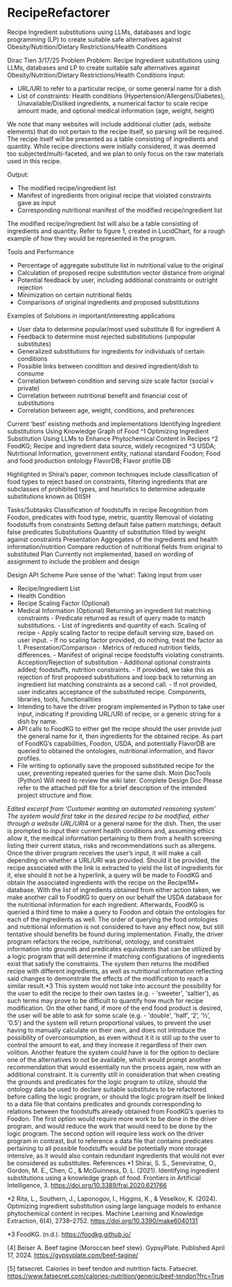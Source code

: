 # RecipeRefactorer
Recipe Ingredient substitutions using LLMs, databases and logic programming (LP) to create suitable safe alternatives against Obesity/Nutrition/Dietary Restrictions/Health Conditions

Dirac Tien								           3/17/25
Problem
Problem: Recipe Ingredient substitutions using LLMs, databases and LP to create suitable safe alternatives against Obesity/Nutrition/Dietary Restrictions/Health Conditions
Input:
- URL/URI to refer to a particular recipe, or some general name for a dish
- List of constraints: Health conditions (Hypertension/Allergens/Diabetes), Unavailable/Disliked ingredients, a numerical factor to scale recipe amount made, and optional medical information (age, weight, height)

We note that many websites will include additional clutter (ads, website elements) that do not pertain to the recipe itself, so parsing will be required. The recipe itself will be presented as a table consisting of ingredients and quantity. While recipe directions were initially considered, it was deemed too subjected/multi-faceted, and we plan to only focus on the raw materials used in this recipe.

Output:
- The modified recipe/ingredient list
- Manifest of ingredients from original recipe that violated constraints gave as input
- Corresponding nutritional manifest of the modified recipe/ingredient list

The modified recipe/ingredient list will also be a table consisting of ingredients and quantity. Refer to figure 1, created in LucidChart, for a rough example of how they would be represented in the program. 

 Tools and Performance
- Percentage of aggregate substitute list in nutritional value to the original
- Calculation of proposed recipe substitution vector distance from original
- Potential feedback by user, including additional constraints or outright rejection
- Minimization on certain nutritional fields
- Comparisons of original ingredients and proposed substitutions

Examples of Solutions in important/interesting applications
- User data to determine popular/most used substitute B for ingredient A
- Feedback to determine most rejected substitutions (unpopular substitutes)
- Generalized substitutions for ingredients for individuals of certain conditions
- Possible links between condition and desired ingredient/dish to consume
- Correlation between condition and serving size scale factor (social v private)
- Correlation between nutritional benefit and financial cost of substitutions
- Correlation between age, weight, conditions, and preferences

Current ‘best’ existing methods and implementations
Identifying Ingredient substitutions Using Knowledge Graph of Food ^1
Optimizing Ingredient Substitution Using LLMs to Enhance Phytochemical Content in Recipes ^2
FoodKG; Recipe and ingredient data source, widely recognized ^3
USDA; Nutritional Information, government entity, national standard
Foodon; Food and food production ontology
FlavorDB; Flavor profile DB

Highlighted in Shirai’s paper, common techniques include classification of food types to reject based on constraints, filtering ingredients that are subclasses of prohibited types, and heuristics to determine adequate substitutions known as DIISH

Tasks/Subtasks
Classification of foodstuffs in recipe
Recognition from Foodon, predicates with food type, metric, quantity
	Removal of violating foodstuffs from constraints
Setting default false pattern matchings; default false predicates
	Substitutions
Quantity of substitution filled by weight against constraints
	Presentation
Aggregates of the ingredients and health information/nutrition
Compare reduction of nutritional fields from original to substituted
Plan
Currently not implemented, based on wording of assignment to include the problem and design







Design
API Scheme
Pure sense of the ‘what’:
Taking input from user
- Recipe/Ingredient List 
- Health Condition 
- Recipe Scaling Factor (Optional) 
- Medical Information (Optional)
Returning an ingredient list matching constraints
			- Predicate returned as result of query made to match substitutions.
			- List of ingredients and quantity of each.
		Scaling of recipe
			- Apply scaling factor to recipe default serving size, based on user input.
			- If no scaling factor provided, do nothing, treat the factor as 1.
		Presentation/Comparison
			- Metrics of reduced nutrition fields, differences.
			- Manifest of original recipe foodstuffs violating constraints.
		Acception/Rejection of substitution
			- Additional optional constraints added; foodstuffs, nutrition constraints.
			- If provided, we take this as rejection of first proposed substitutions and loop back to returning an ingredient list matching constraints as a second call.
			- If not provided, user indicates acceptance of the substituted recipe.
Components, libraries, tools, functionalities
- Intending to have the driver program implemented in Python to take user input, indicating if providing URL/URI of recipe, or a generic string for a dish by name.
- API calls to FoodKG to either get the recipe should the user provide just the general name for it, then ingredients for the obtained recipe. As part of FoodKG’s capabilities, Foodon, USDA, and potentially FlavorDB are queried to obtained the ontologies, nutritional information, and flavor profiles.
- File writing to optionally save the proposed substituted recipe for the user, preventing repeated queries for the same dish.
Moin DocTools (Python)
Will need to review the wiki later.
Complete Design Doc
Please refer to the attached pdf file for a brief description of the intended project structure and flow.

*Edited excerpt from ‘Customer wanting an automated reasoning system’
The system would first take in the desired recipe to be modified, either through a website URL/URI*4 or a general name for the dish. Then, the user is prompted to input their current health conditions and, assuming ethics allow it, the medical information pertaining to them from a health screening listing their current status, risks and recommendations such as allergens. 
Once the driver program receives the user’s input, it will make a call depending on whether a URL/URI was provided. Should it be provided, the recipe associated with the link is extracted to yield the list of ingredients for it, else should it not be a hyperlink, a query will be made to FoodKG and obtain the associated ingredients with the recipe on the Recipe1M+ database. With the list of ingredients obtained from either action taken, we make another call to FoodKG to query on our behalf the USDA database for the nutritional information for each ingredient. Afterwards, FoodKG is queried a third time to make a query to Foodon and obtain the ontologies for each of the ingredients as well. 
The order of querying the food ontologies and nutritional information is not considered to have any effect now, but still tentative should benefits be found during implementation. 
Finally, the driver program refactors the recipe, nutritional, ontology, and constraint information into grounds and predicates equivalents that can be utilized by a logic program that will determine if matching configurations of ingredients exist that satisfy the constraints. The system then returns the modified recipe with different ingredients, as well as nutritional information reflecting said changes to demonstrate the effects of the modification to reach a similar result.*3 
This system would not take into account the possibility for the user to edit the recipe to their own tastes (e.g. - 'sweeter', 'saltier'), as such terms may prove to be difficult to quantify how much for recipe modification. On the other hand, if more of the end food product is desired, the user will be able to ask for some scale (e.g. - 'double', 'half’, ‘2’, ‘½’, ‘0.5’) and the system will return proportional values, to prevent the user having to manually calculate on their own, and does not introduce the possibility of overconsumption, as even without it it is still up to the user to control the amount to eat, and they increase it regardless of their own volition. 
Another feature the system could have is for the option to declare one of the alternatives to not be available, which would prompt another recommendation that would essentially run the process again, now with an additional constraint.
It is currently still in consideration that when creating the grounds and predicates for the logic program to utilize, should the ontology data be used to declare suitable substitutes to be refactored before calling the logic program, or should the logic program itself be linked to a data file that contains predicates and grounds corresponding to relations between the foodstuffs already obtained from FoodKG’s queries to Foodon. 
The first option would require more work to be done in the driver program, and would reduce the work that would need to be done by the logic program. The second option will require less work on the driver program in contrast, but to reference a data file that contains predicates pertaining to all possible foodstuffs would be potentially more storage intensive, as it would also contain redundant ingredients that would not ever be considered as substitutes.
References
*1 Shirai, S. S., Seneviratne, O., Gordon, M. E., Chen, C., & McGuinness, D. L. (2021). Identifying ingredient substitutions using a knowledge graph of food. Frontiers in Artificial Intelligence, 3. https://doi.org/10.3389/frai.2020.621766

*2 Rita, L., Southern, J., Laponogov, I., Higgins, K., & Veselkov, K. (2024). Optimizing ingredient substitution using large language models to enhance phytochemical content in recipes. Machine Learning and Knowledge Extraction, 6(4), 2738–2752. https://doi.org/10.3390/make6040131

*3 FoodKG. (n.d.). https://foodkg.github.io/

[4] Beiser A. Beef tagine (Moroccan beef stew). GypsyPlate. Published April 17, 2024. https://gypsyplate.com/beef-tagine/


[5] fatsecret. Calories in beef tendon and nutrition facts. Fatsecret. https://www.fatsecret.com/calories-nutrition/generic/beef-tendon?frc=True

